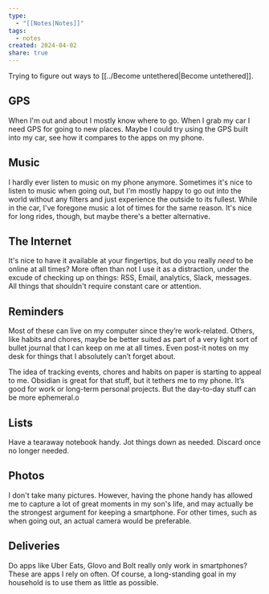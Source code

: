 ```yaml
---
type:
  - "[[Notes|Notes]]"
tags:
  - notes
created: 2024-04-02
share: true
---
```


Trying to figure out ways to [[../Become untethered|Become untethered]].

## GPS
When I'm out and about I mostly know where to go. When I grab my car I need GPS for going to new places. Maybe I could try using the GPS built into my car, see how it compares to the apps on my phone.

## Music
I hardly ever listen to music on my phone anymore. Sometimes it's nice to listen to music when going out, but I'm mostly happy to go out into the world without any filters and just experience the outside to its fullest. While in the car, I've foregone music a lot of times for the same reason. It's nice for long rides, though, but maybe there's a better alternative.

## The Internet
It's nice to have it available at your fingertips, but do you really _need_ to be online at all times? More often than not I use it as a distraction, under the excude of checking up on things: RSS, Email, analytics, Slack, messages. All things that shouldn't require constant care or attention.

## Reminders
Most of these can live on my computer since they’re work-related. Others, like habits and chores, maybe be better suited as part of a very light sort of bullet journal that I can keep on me at all times. Even post-it notes on my desk for things that I absolutely can’t forget about. 

The idea of tracking events, chores and habits on paper is starting to appeal to me. Obsidian is great for that stuff, but it tethers me to my phone. It’s good for work or long-term personal projects. But the day-to-day stuff can be more ephemeral.o

## Lists
Have a tearaway notebook handy. Jot things down as needed. Discard once no longer needed.

## Photos
I don't take many pictures. However, having the phone handy has allowed me to capture a lot of great moments in my son's life, and may actually be the strongest argument for keeping a smartphone. For other times, such as when going out, an actual camera would be preferable.

## Deliveries
Do apps like Uber Eats, Glovo and Bolt really only work in smartphones? These are apps I rely on often. Of course, a long-standing goal in my household is to use them as little as possible.